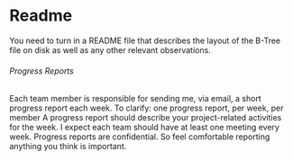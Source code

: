 # Readme
You need to turn in a README file that describes the layout of the B-Tree file on
disk as well as any other relevant observations.


###### Progress Reports
Each team member is responsible for sending me, via email, a short progress report each
week. To clarify:
one progress report, per week, per member
A progress report should describe your project-related activities for the week. I expect each
team should have at least one meeting every week. Progress reports are confidential. So feel
comfortable reporting anything you think is important.
